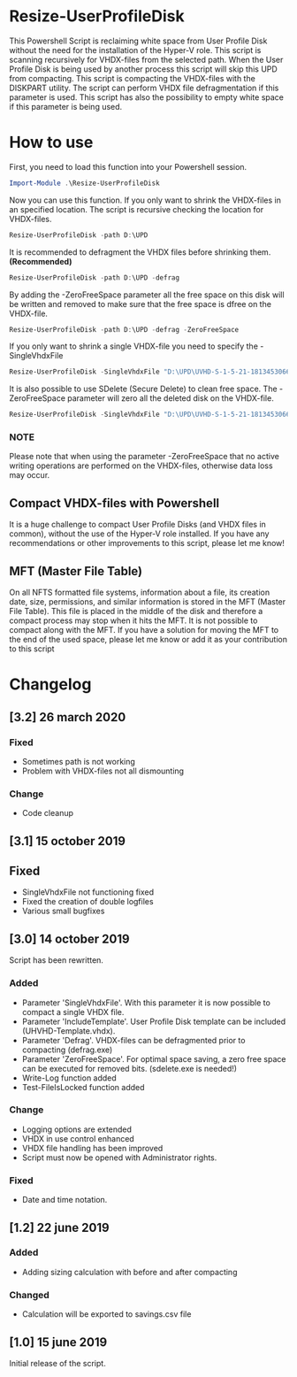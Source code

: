 # Resize-UserProfileDisk
This Powershell Script is reclaiming white space from User Profile Disk without the need for the installation of the Hyper-V role. This script is scanning recursively for VHDX-files from the selected path. When the User Profile Disk is being used by another process this script will skip this UPD from compacting. This script is compacting the VHDX-files with the DISKPART utility. The script can perform VHDX file defragmentation if this parameter is used. This script has also the possibility to empty white space if this parameter is being used.

# How to use
First, you need to load this function into your Powershell session.
```powershell
Import-Module .\Resize-UserProfileDisk
```
Now you can use this function. If you only want to shrink the VHDX-files in an specified location. The script is recursive checking the location for VHDX-files. 
```powershell
Resize-UserProfileDisk -path D:\UPD
```
It is recommended to defragment the VHDX files before shrinking them. **(Recommended)**
```powershell
Resize-UserProfileDisk -path D:\UPD -defrag
```
By adding the -ZeroFreeSpace parameter all the free space on this disk will be written and removed to make sure that the free space is dfree on the VHDX-file.
```powershell
Resize-UserProfileDisk -path D:\UPD -defrag -ZeroFreeSpace
```
If you only want to shrink a single VHDX-file you need to specify the -SingleVhdxFile
```powershell
Resize-UserProfileDisk -SingleVhdxFile "D:\UPD\UVHD-S-1-5-21-1813453066-1828016147-3244441213-1125.vhdx" -defrag
```
It is also possible to use SDelete (Secure Delete) to clean free space. The -ZeroFreeSpace parameter will zero all the deleted disk on the VHDX-file.
```powershell
Resize-UserProfileDisk -SingleVhdxFile "D:\UPD\UVHD-S-1-5-21-1813453066-1828016147-3244441213-1125.vhdx" -defrag -ZeroFreeSpace
```
### NOTE
Please note that when using the parameter -ZeroFreeSpace that no active writing operations are performed on the VHDX-files, otherwise data loss may occur.

## Compact VHDX-files with Powershell
It is a huge challenge to compact User Profile Disks (and VHDX files in common), without the use of the Hyper-V role installed. If you have any recommendations or other improvements to this script, please let me know!

## MFT (Master File Table)
On all NFTS formatted file systems, information about a file, its creation date, size, permissions, and similar information is stored in the MFT (Master File Table). This file is placed in the middle of the disk and therefore a compact process may stop when it hits the MFT. It is not possible to compact along with the MFT. If you have a solution for moving the MFT to the end of the used space, please let me know or add it as your contribution to this script

# Changelog

## [3.2] 26 march 2020

### Fixed
- Sometimes path is not working
- Problem with VHDX-files not all dismounting

### Change
- Code cleanup

## [3.1] 15 october 2019

## Fixed 
- SingleVhdxFile not functioning fixed
- Fixed the creation of double logfiles
- Various small bugfixes

## [3.0] 14 october 2019
Script has been rewritten.

### Added 
- Parameter 'SingleVhdxFile'. With this parameter it is now possible to compact a single VHDX file.
- Parameter 'IncludeTemplate'. User Profile Disk template can be included (UHVHD-Template.vhdx).
- Parameter 'Defrag'. VHDX-files can be defragmented prior to compacting (defrag.exe)
- Parameter 'ZeroFreeSpace'. For optimal space saving, a zero free space can be executed for removed bits. (sdelete.exe is needed!)
- Write-Log function added
- Test-FileIsLocked function added

### Change
- Logging options are extended
- VHDX in use control enhanced
- VHDX file handling has been improved
- Script must now be opened with Administrator rights.

### Fixed
- Date and time notation.

## [1.2] 22 june 2019

### Added
- Adding sizing calculation with before and after compacting

### Changed
- Calculation will be exported to savings.csv file

## [1.0] 15 june 2019
Initial release of the script.
